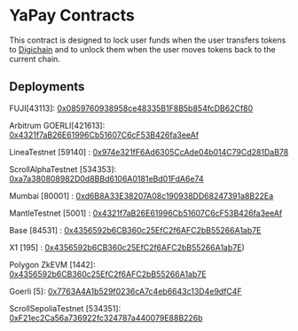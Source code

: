 # YaPay Contracts
This contract is designed to lock user funds when the user transfers tokens to [Digichain](https://github.com/powxconsensus/digichain) and to unlock them when the user moves tokens back to the current chain.

## Deployments

FUJI[43113]:  [0x0859760938958ce48335B1F8B5b854fcDB62Cf80](https://testnet.snowtrace.io/address/0x0859760938958ce48335B1F8B5b854fcDB62Cf80)

Arbitrum GOERLI[421613]: [0x4321f7aB26E61996Cb51607C6cF53B426fa3eeAf](https://goerli.arbiscan.io/address/0x4321f7aB26E61996Cb51607C6cF53B426fa3eeAf)

LineaTestnet [59140] : [0x974e321fF6Ad6305CcAde04b014C79Cd281DaB78](https://explorer.goerli.linea.build/address/0x974e321fF6Ad6305CcAde04b014C79Cd281DaB78)

ScrollAlphaTestnet [534353]: [0xa7a380808982D0d8BBd6106A0181eBd01FdA6e74](https://alpha-blockscout.scroll.io/address/0xa7a380808982D0d8BBd6106A0181eBd01FdA6e74)

Mumbai [80001] : [0xd6B8A33E38207A08c190938DD68247391a8B22Ea](https://mumbai.polygonscan.com/address/0xd6B8A33E38207A08c190938DD68247391a8B22Ea)

MantleTestnet [5001] : [0x4321f7aB26E61996Cb51607C6cF53B426fa3eeAf](https://explorer.testnet.mantle.xyz/address/0x4321f7aB26E61996Cb51607C6cF53B426fa3eeAf)

Base [84531] : [0x4356592b6CB360c25EfC2f6AFC2bB55266A1ab7E](https://goerli.basescan.org/address/0x4356592b6CB360c25EfC2f6AFC2bB55266A1ab7E)

X1 [195] : [0x4356592b6CB360c25EfC2f6AFC2bB55266A1ab7E](https://www.oklink.com/x1-test/address/0x4356592b6cb360c25efc2f6afc2bb55266a1ab7e))

Polygon ZkEVM [1442]:  [0x4356592b6CB360c25EfC2f6AFC2bB55266A1ab7E](https://testnet-zkevm.polygonscan.com/address/0x4356592b6CB360c25EfC2f6AFC2bB55266A1ab7E)

Goerli [5]: [0x7763A4A1b529f0236cA7c4eb6643c13D4e9dfC4F](https://goerli.etherscan.io/address/0x7763A4A1b529f0236cA7c4eb6643c13D4e9dfC4F)

ScrollSepoliaTestnet [534351]: [0xF21ec2Ca56a736922fc324787a440079E88B226b](https://sepolia-blockscout.scroll.io/address/0xF21ec2Ca56a736922fc324787a440079E88B226b)


